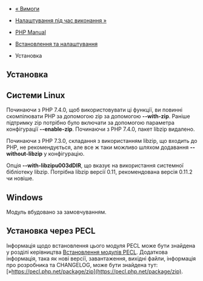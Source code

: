- [« Вимоги](zip.requirements.md)
- [Налаштування під час виконання »](zip.configuration.md)

- [PHP Manual](index.md)
- [Встановлення та налаштування](zip.setup.md)
- Установка

## Установка

## Системи Linux

Починаючи з PHP 7.4.0, щоб використовувати ці функції, ви повинні
скомпілювати PHP за допомогою zip за допомогою **--with-zip**. Раніше
підтримку zip потрібно було включати за допомогою параметра конфігурації
**--enable-zip**. Починаючи з PHP 7.4.0, пакет libzip видалено.

Починаючи з PHP 7.3.0, складання з використанням libzip, що входить до PHP, не
рекомендується, але все ж таки можливо шляхом додавання **--without-libzip**
у конфігурацію.

Опція **--with-libzipu003dDIR**, що вказує на використання системної
бібліотеку libzip. Потрібна libzip версії 0.11, рекомендована версія
0.11.2 чи новіше.

## Windows

Модуль вбудовано за замовчуванням.

## Установка через PECL

Інформація щодо встановлення цього модуля PECL може бути знайдена у розділі
керівництва [Встановлення модулів PECL](install.pecl.md). Додаткова
інформація, така як нові версії, завантаження, вихідні файли,
інформація про розробника та CHANGELOG, може бути знайдена тут:
[»https://pecl.php.net/package/zip](https://pecl.php.net/package/zip).
